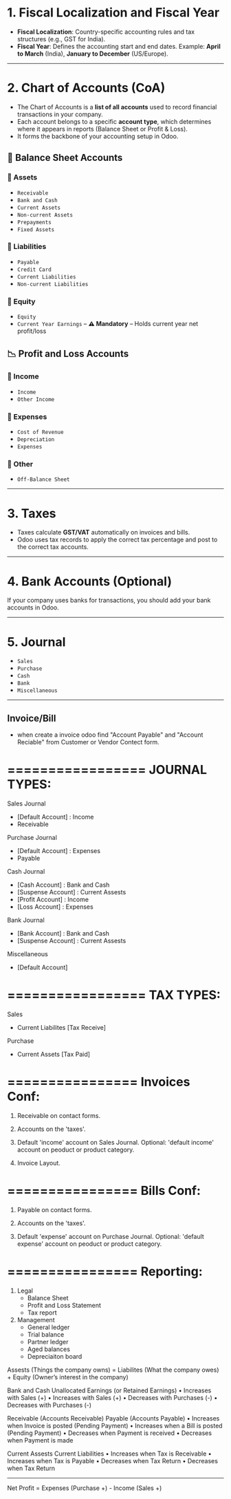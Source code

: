 # 1. Fiscal Localization and Fiscal Year

- **Fiscal Localization**: Country-specific accounting rules and tax structures (e.g., GST for India).
- **Fiscal Year**: Defines the accounting start and end dates.
  Example: **April to March** (India), **January to December** (US/Europe).
  
---

# 2. Chart of Accounts (CoA)

- The Chart of Accounts is a **list of all accounts** used to record financial transactions in your company.
- Each account belongs to a specific **account type**, which determines where it appears in reports (Balance Sheet or Profit & Loss).
- It forms the backbone of your accounting setup in Odoo.

## 🧮 Balance Sheet Accounts

### 📂 Assets
- `Receivable` 
- `Bank and Cash`
- `Current Assets`
- `Non-current Assets`
- `Prepayments`
- `Fixed Assets`

### 📂 Liabilities
- `Payable`
- `Credit Card`
- `Current Liabilities`
- `Non-current Liabilities`

### 📂 Equity
- `Equity`
- `Current Year Earnings` – **⚠️ Mandatory** – Holds current year net profit/loss

## 📉 Profit and Loss Accounts

### 📂 Income
- `Income`
- `Other Income`

### 📂 Expenses
- `Cost of Revenue`
- `Depreciation`
- `Expenses`

### 📂 Other
- `Off-Balance Sheet`

---

# 3. Taxes

- Taxes calculate **GST/VAT** automatically on invoices and bills.
- Odoo uses tax records to apply the correct tax percentage and post to the correct tax accounts.

---

# 4. Bank Accounts (Optional)

If your company uses banks for transactions, you should add your bank accounts in Odoo.

---

# 5. Journal

- `Sales`
- `Purchase`
- `Cash`
- `Bank`
- `Miscellaneous`
	
---

Invoice/Bill
------------

- when create a invoice odoo find "Account Payable" and "Account Reciable" from Customer or Vendor Contect form.



=================
JOURNAL TYPES:
=================
Sales Journal
- [Default Account] : Income 
- Receivable 

Purchase Journal
- [Default Account] : Expenses
- Payable

Cash Journal
- [Cash Account] : Bank and Cash 
- [Suspense Account] : Current Assests 
- [Profit Account] : Income 
- [Loss Account] : Expenses 

Bank Journal
- [Bank Account] : Bank and Cash 
- [Suspense Account] : Current Assests 

Miscellaneous
- [Default Account]

=================
TAX TYPES:
=================
Sales
- Current Liabilites [Tax Receive]

Purchase
- Current Assets [Tax Paid]

================
Invoices Conf:
================
1. Receivable on contact forms.

2. Accounts on the 'taxes'.

3. Default 'income' account on Sales Journal.
Optional: 'default income' account on peoduct or product category.

4. Invoice Layout.

================
Bills Conf:
================
1. Payable on contact forms.

2. Accounts on the 'taxes'.

3. Default 'expense' account on Purchase Journal.
Optional: 'default expense' account on peoduct or product category.

================
Reporting:
================
1. Legal
    - Balance Sheet
    - Profit and Loss Statement
    - Tax report
2. Management
    - General ledger
    - Trial balance
    - Partner ledger
    - Aged balances
    - Depreciaiton board
    
Assests (Things the company owns)                       =   Liabilites (What the company owes)                  +   Equity (Owner’s interest in the company)

Bank and Cash                                                                                                           Unallocated Earnings (or Retained Earnings)
•   Increases with Sales (+)                                                                                            •   Increases with Sales (+)
•   Decreases with Purchases (-)                                                                                        •   Decreases with Purchases (-)

Receivable (Accounts Receivable)                            Payable (Accounts Payable)
•   Increases when Invoice is posted (Pending Payment)          •   Increases when a Bill is posted (Pending Payment)
•   Decreases when Payment is received                          •   Decreases when Payment is made

Current Assests                                             Current Liabilities
•   Increases when Tax is Receivable                            •   Increases when Tax is Payable
•   Decreases when Tax Return                                   •   Decreases when Tax Return 

----------

Net Profit = Expenses (Purchase +) - Income (Sales +)

